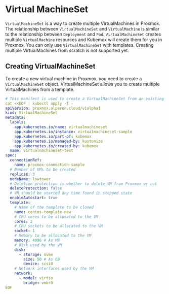 # Virtual MachineSet

`VirtualMachineSet` is a way to create multiple VirtualMachines in Proxmox. The relationship between `VirtualMachineSet` and `VirtualMachine` is similar to the relationship between `Deployment` and `Pod`. `VirtualMachineSet` creates multiple `VirtualMachine` resources and Kubemox will create them for you in Proxmox. You can only use `VirtualMachineSet` with templates. Creating multiple VirtualMachines from scratch is not supported yet.

## Creating VirtualMachineSet

To create a new virtual machine in Proxmox, you need to create a `VirtualMachineSet` object. VirtualMachineSet allows you to create multiple VirtualMachines from a template. 

```yaml
# This manifest is used to create a VirtualMachineSet from an existing template.
cat <<EOF | kubectl apply -f -
apiVersion: proxmox.alperen.cloud/v1alpha1
kind: VirtualMachineSet
metadata:
  labels:
    app.kubernetes.io/name: virtualmachineset
    app.kubernetes.io/instance: virtualmachineset-sample
    app.kubernetes.io/part-of: kubemox
    app.kubernetes.io/managed-by: kustomize
    app.kubernetes.io/created-by: kubemox
  name: virtualmachineset-test
spec:
  connectionRef:
    name: proxmox-connection-sample
  # Number of VMs to be created
  replicas: 3
  nodeName: lowtower
  # Deletion protection is whether to delete VM from Proxmox or not
  deleteProtection: false
  # VM should be started any time found in stopped state
  enableAutostart: true
  template:
    # Name of the template to be cloned
    name: centos-template-new
    # CPU cores to be allocated to the VM
    cores: 2
    # CPU sockets to be allocated to the VM
    socket: 1
    # Memory to be allocated to the VM
    memory: 4096 # As MB
    # Disk used by the VM
    disk: 
      - storage: nvme 
        size: 50 # As GB
        device: scsi0
    # Network interfaces used by the VM
    network:
      - model: virtio
        bridge: vmbr0
EOF
```
